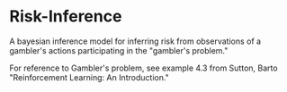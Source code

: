 # Risk-Inference
A bayesian inference model for inferring risk from observations of a gambler's actions participating in the "gambler's problem."

For reference to Gambler's problem, see example 4.3 from Sutton, Barto "Reinforcement Learning: An Introduction."
